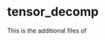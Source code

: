 # tensor_decomp
This is the additional files of <Tensorial Blind Source Separation for Improved Analysis of Multi-Omic Data>
